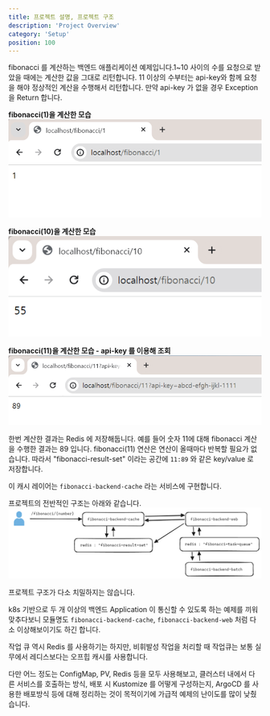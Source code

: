 ```yaml
---
title: 프로젝트 설명, 프로젝트 구조 
description: 'Project Overview'
category: 'Setup'
position: 100
---
```


fibonacci 를 계산하는 백엔드 애플리케이션 예제입니다.1\~10 사이의 수를 요청으로 받았을 때에는 계산한 값을 그대로 리턴합니다. 11 이상의 수부터는 api-key와 함께 요청을 해야 정상적인 계산을 수행해서 리턴합니다. 만약 api-key 가 없을 경우 Exception 을 Return 합니다.<br>

**fibonacci(1)을 계산한 모습**
<img src="https://raw.githubusercontent.com/chagchagchag/fibonacci-backend-docs/main/static/img/SCREENSHOT/2.png"/>
<br>

**fibonacci(10)을 계산한 모습**
<img src="https://raw.githubusercontent.com/chagchagchag/fibonacci-backend-docs/main/static/img/SCREENSHOT/3.png"/>
<br>

**fibonacci(11)을 계산한 모습 - api-key 를 이용해 조회**
<img src="https://raw.githubusercontent.com/chagchagchag/fibonacci-backend-docs/main/static/img/SCREENSHOT/4.png"/>
<br>

한번 계산한 결과는 Redis 에 저장해둡니다. 예를 들어 숫자 11에 대해 fibonacci 계산을 수행한 결과는 89 입니다. fibonacci(11) 연산은 연산이 올때마다 반복할 필요가 없습니다. 따라서 "fibonacci-result-set" 이라는 공간에 `11:89` 와 같은 key/value 로 저장합니다.<br>

이 캐시 레이어는 `fibonacci-backend-cache` 라는 서비스에 구현합니다.<br>

프로젝트의 전반적인 구조는 아래와 같습니다.
<img src="https://raw.githubusercontent.com/chagchagchag/fibonacci-backend-docs/main/static/img/100-PROJECT-OVERVIEW/1.png"/>
<br>

프로젝트 구조가 다소 치밀하지는 않습니다.<br>

k8s 기반으로 두 개 이상의 백엔드 Application 이 통신할 수 있도록 하는 예제를 끼워맞추다보니 모듈명도 `fibonacci-backend-cache`, `fibonacci-backend-web` 처럼 다소 이상해보이기도 하긴 합니다.<br>

작업 큐 역시 Redis 를 사용하기는 하지만, 비휘발성 작업을 처리할 때 작업큐는 보통 실무에서 레디스보다는 오프힙 캐시를 사용합니다.
<br>

다만 어느 정도는 ConfigMap, PV, Redis 등을 모두 사용해보고, 클러스터 내에서 다른 서비스를 호출하는 방식, 배포 시 Kustomize 를 어떻게 구성하는지, ArgoCD 를 사용한 배포방식 등에 대해 정리하는 것이 목적이기에 가급적 예제의 난이도를 많이 낮췄습니다.
<br>




